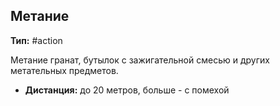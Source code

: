 ## Метание

**Тип:** #action

Метание гранат, бутылок с зажигательной смесью и других метательных предметов.

- **Дистанция:** до 20 метров, больше - с помехой

